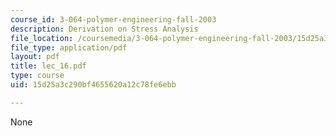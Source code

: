 ```yaml
---
course_id: 3-064-polymer-engineering-fall-2003
description: Derivation on Stress Analysis
file_location: /coursemedia/3-064-polymer-engineering-fall-2003/15d25a3c290bf4655620a12c78fe6ebb_lec_16.pdf
file_type: application/pdf
layout: pdf
title: lec_16.pdf
type: course
uid: 15d25a3c290bf4655620a12c78fe6ebb

---
```

None